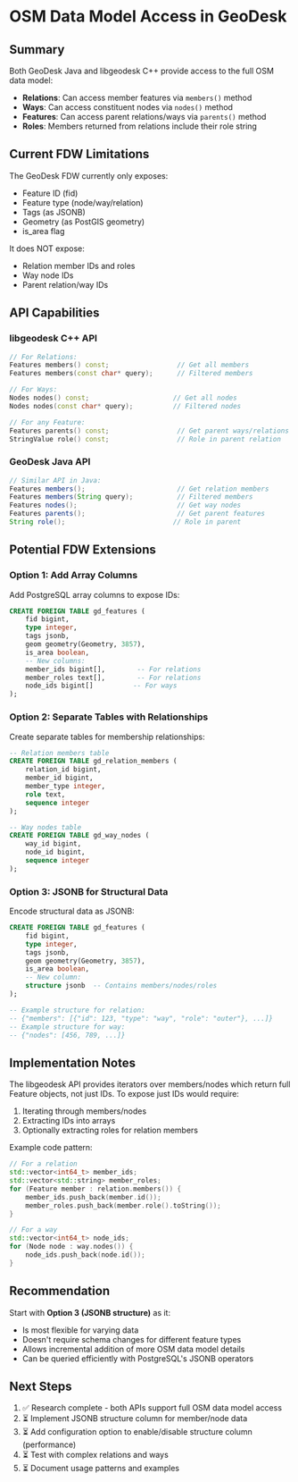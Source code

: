 # OSM Data Model Access in GeoDesk

## Summary

Both GeoDesk Java and libgeodesk C++ provide access to the full OSM data model:
- **Relations**: Can access member features via `members()` method
- **Ways**: Can access constituent nodes via `nodes()` method  
- **Features**: Can access parent relations/ways via `parents()` method
- **Roles**: Members returned from relations include their role string

## Current FDW Limitations

The GeoDesk FDW currently only exposes:
- Feature ID (fid)
- Feature type (node/way/relation)
- Tags (as JSONB)
- Geometry (as PostGIS geometry)
- is_area flag

It does NOT expose:
- Relation member IDs and roles
- Way node IDs
- Parent relation/way IDs

## API Capabilities

### libgeodesk C++ API

```cpp
// For Relations:
Features members() const;                 // Get all members
Features members(const char* query);      // Filtered members  

// For Ways:
Nodes nodes() const;                     // Get all nodes
Nodes nodes(const char* query);          // Filtered nodes

// For any Feature:
Features parents() const;                 // Get parent ways/relations
StringValue role() const;                 // Role in parent relation
```

### GeoDesk Java API

```java
// Similar API in Java:
Features members();                       // Get relation members
Features members(String query);           // Filtered members
Features nodes();                         // Get way nodes
Features parents();                       // Get parent features
String role();                           // Role in parent
```

## Potential FDW Extensions

### Option 1: Add Array Columns
Add PostgreSQL array columns to expose IDs:
```sql
CREATE FOREIGN TABLE gd_features (
    fid bigint,
    type integer,
    tags jsonb,
    geom geometry(Geometry, 3857),
    is_area boolean,
    -- New columns:
    member_ids bigint[],        -- For relations
    member_roles text[],        -- For relations  
    node_ids bigint[]          -- For ways
);
```

### Option 2: Separate Tables with Relationships
Create separate tables for membership relationships:
```sql
-- Relation members table
CREATE FOREIGN TABLE gd_relation_members (
    relation_id bigint,
    member_id bigint,
    member_type integer,
    role text,
    sequence integer
);

-- Way nodes table  
CREATE FOREIGN TABLE gd_way_nodes (
    way_id bigint,
    node_id bigint,
    sequence integer
);
```

### Option 3: JSONB for Structural Data
Encode structural data as JSONB:
```sql
CREATE FOREIGN TABLE gd_features (
    fid bigint,
    type integer,
    tags jsonb,
    geom geometry(Geometry, 3857),
    is_area boolean,
    -- New column:
    structure jsonb  -- Contains members/nodes/roles
);

-- Example structure for relation:
-- {"members": [{"id": 123, "type": "way", "role": "outer"}, ...]}
-- Example structure for way:
-- {"nodes": [456, 789, ...]}
```

## Implementation Notes

The libgeodesk API provides iterators over members/nodes which return full Feature objects, not just IDs. To expose just IDs would require:

1. Iterating through members/nodes
2. Extracting IDs into arrays
3. Optionally extracting roles for relation members

Example code pattern:
```cpp
// For a relation
std::vector<int64_t> member_ids;
std::vector<std::string> member_roles;
for (Feature member : relation.members()) {
    member_ids.push_back(member.id());
    member_roles.push_back(member.role().toString());
}

// For a way
std::vector<int64_t> node_ids;
for (Node node : way.nodes()) {
    node_ids.push_back(node.id());
}
```

## Recommendation

Start with **Option 3 (JSONB structure)** as it:
- Is most flexible for varying data
- Doesn't require schema changes for different feature types
- Allows incremental addition of more OSM data model details
- Can be queried efficiently with PostgreSQL's JSONB operators

## Next Steps

1. ✅ Research complete - both APIs support full OSM data model access
2. ⏳ Implement JSONB structure column for member/node data
3. ⏳ Add configuration option to enable/disable structure column (performance)
4. ⏳ Test with complex relations and ways
5. ⏳ Document usage patterns and examples